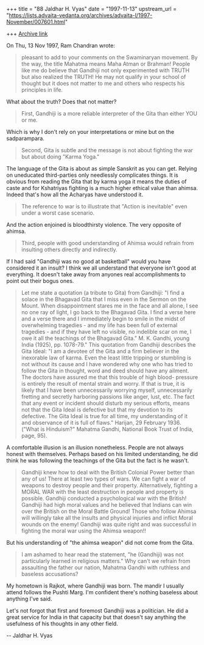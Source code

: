 +++
title = "88 Jaldhar H. Vyas"
date = "1997-11-13"
upstream_url = "https://lists.advaita-vedanta.org/archives/advaita-l/1997-November/007601.html"

+++
[Archive link](https://lists.advaita-vedanta.org/archives/advaita-l/1997-November/007601.html)

On Thu, 13 Nov 1997, Ram Chandran wrote:

> pleasant to add to your comments on the Swaminaryan movement.  By the
> way, the title Mahatma means Maha Atman or Brahman!  People like me do
> believe that Gandhiji not only experimented with TRUTH but also realized
> the TRUTH! He may not qualify in your school of thought but it does not
> matter to me and others who respects his principles in life.

What about the truth?  Does that not matter?

>   First, Gandhiji is a more reliable interpreter of the Gita than either
> YOU or me.

Which is why I don't rely on your interpretations or mine but on the
sadparampara.

> Second, Gita is subtle and the message is not about fighting
> the war but about doing "Karma Yoga."

The language of the Gita is about as simple Sanskrit as you can get.
Relying on uneducated third-parties only needlessly complicates things.
It is obvious from reading the Gita that by karma yoga it means the duties
of caste and for Kshatriyas fighting is a much higher ethical value than
ahimsa.  Indeed that's how all the Acharyas have understood it.

> The reference to war is to
> illustrate that "Action is inevitable" even under a worst case
> scenario.

And the action enjoined is bloodthirsty violence.  The very opposite of
ahimsa.

>  Third, people with good understanding of Ahimsa would refrain
> from insulting others directly and indirectly.

If I had said "Gandhiji was no good at basketball" would you have
considered it an insult?  I think we all understand that everyone isn't
good at everything.  It doesn't take away from anyones real
accomplishments to point out their bogus ones.

>    Let me state a quotation (a tribute to Gita)  from Gandhiji:  "I find
> a solace in the Bhagavad Gita that I miss even in the Sermon on the
> Mount. When disappointment stares me in the face and all alone, I see no
> one ray of light, I go back to the Bhagavad Gita. I find a verse here
> and a verse there and I immediately begin to smile in the midst of
> overwhelming tragedies - and
> my life has been full of external tragedies - and if they have left no
> visible, no indelible scar on me,  I owe it all the teachings of the
> Bhagavad Gita." M. K. Gandhi, young India (1925), pp. 1078-79."
>    This quotation from Gandhiji describes the Gita Ideal: "I am a
> devotee of the Gita and a firm believer in the inexorable law of karma.
> Even the least little tripping or stumbling is not without its cause and
> I have wondered why one who has tried to follow the Gita in thought,
> word and deed should have any ailment.  The doctors have assured me that
> this trouble of high blood- pressure is entirely the result of mental
> strain and worry. If that is true, it is likely that I have been
> unnecessarily worrying myself, unnecessarily fretting and secretly
> harboring passions like anger, lust, etc. The fact that any event or
> incident should disturb my serious efforts, means not that the Gita
> Ideal is defective but that my devotion to its defective. The Gita Ideal
> is true for all time,  my understanding of it and observance of it is
> full of flaws."  Harijan, 29 February 1936.
> ("What is Hinduism?" Mahatma Gandhi, National Book Trust of India, page,
> 95).

A comfortable illusion is an illusion nonetheless.  People are not always
honest with themselves.  Perhaps based on his limited understanding, he
did think he was following the teachings of the Gita but the fact is he
wasn't.

>    Gandhiji knew how to deal with the British Colonial Power better than
> any of us! There at least two types of wars.  We can fight a war of
> weapons to destroy people and their property. Alternatively, fighting a
> MORAL WAR with the least destruction in people and property is
> possible.  Gandhiji conducted a psychological war with the British!
> Gandhiji had high moral values and he believed that Indians can win over
> the British on the Moral Battle Ground!  Those who follow Ahimsa will
> willingly take all the insults and physical injuries and inflict Moral
> wounds on the enemy!  Gandhiji was quite right and was successful in
> fighting the moral war using the Ahimsa weapon!!

But his understanding of "the ahimsa weapon" did not come from the Gita.

>    I am ashamed to hear read the statement,  "he (Gandhiji) was not
> particularly learned in religious matters."  Why can't we refrain from
> assaulting the father our nation, Mahatma Gandhi with ruthless and
> baseless accusations?

My hometown is Rajkot, where Gandhiji was born.  The mandir I usually
attend follows the Pushti Marg.  I'm confident there's nothing baseless
about anything I've said.

Let's not forgot that first and foremost Gandhiji was a politician.  He
did a great service for India in that capacity but that doesn't say
anything the usefulness of his thoughts in any other field.


--
Jaldhar H. Vyas <jaldhar at braincells.com>

